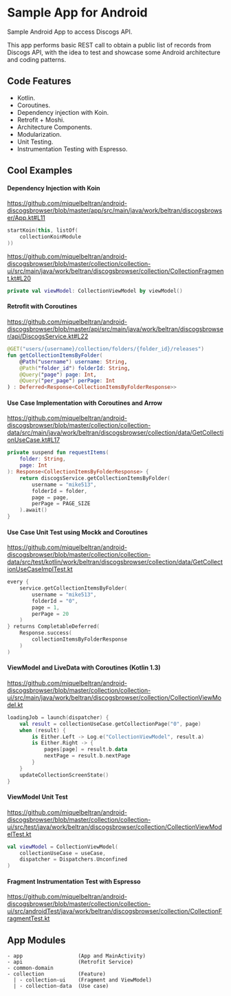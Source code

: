 # Sample App for Android

Sample Android App to access Discogs API.

This app performs basic REST call to obtain a public list of records from Discogs API, 
with the idea to test and showcase some Android architecture and coding
patterns.

## Code Features

- Kotlin.
- Coroutines.
- Dependency injection with Koin.
- Retrofit + Moshi.
- Architecture Components.
- Modularization.
- Unit Testing.
- Instrumentation Testing with Espresso.

## Cool Examples

#### Dependency Injection with Koin

https://github.com/miquelbeltran/android-discogsbrowser/blob/master/app/src/main/java/work/beltran/discogsbrowser/App.kt#L11
```kotlin
startKoin(this, listOf(
    collectionKoinModule
))
```
https://github.com/miquelbeltran/android-discogsbrowser/blob/master/collection/collection-ui/src/main/java/work/beltran/discogsbrowser/collection/CollectionFragment.kt#L20
```kotlin
private val viewModel: CollectionViewModel by viewModel()
```

#### Retrofit with Coroutines

https://github.com/miquelbeltran/android-discogsbrowser/blob/master/api/src/main/java/work/beltran/discogsbrowser/api/DiscogsService.kt#L22

```kotlin
@GET("users/{username}/collection/folders/{folder_id}/releases")
fun getCollectionItemsByFolder(
    @Path("username") username: String,
    @Path("folder_id") folderId: String,
    @Query("page") page: Int,
    @Query("per_page") perPage: Int
) : Deferred<Response<CollectionItemsByFolderResponse>>
```

#### Use Case Implementation with Coroutines and Arrow

https://github.com/miquelbeltran/android-discogsbrowser/blob/master/collection/collection-data/src/main/java/work/beltran/discogsbrowser/collection/data/GetCollectionUseCase.kt#L17

```kotlin
private suspend fun requestItems(
    folder: String,
    page: Int
): Response<CollectionItemsByFolderResponse> {
    return discogsService.getCollectionItemsByFolder(
        username = "mike513",
        folderId = folder,
        page = page,
        perPage = PAGE_SIZE
    ).await()
}
```

#### Use Case Unit Test using Mockk and Coroutines

https://github.com/miquelbeltran/android-discogsbrowser/blob/master/collection/collection-data/src/test/kotlin/work/beltran/discogsbrowser/collection/data/GetCollectionUseCaseImplTest.kt

```kotlin
every {
    service.getCollectionItemsByFolder(
        username = "mike513",
        folderId = "0",
        page = 1,
        perPage = 20
    )
} returns CompletableDeferred(
    Response.success(
        collectionItemsByFolderResponse
    )
)
```

#### ViewModel and LiveData with Coroutines (Kotlin 1.3)

https://github.com/miquelbeltran/android-discogsbrowser/blob/master/collection/collection-ui/src/main/java/work/beltran/discogsbrowser/collection/CollectionViewModel.kt

```kotlin
loadingJob = launch(dispatcher) {
    val result = collectionUseCase.getCollectionPage("0", page)
    when (result) {
        is Either.Left -> Log.e("CollectionViewModel", result.a)
        is Either.Right -> {
            pages[page] = result.b.data
            nextPage = result.b.nextPage
        }
    }
    updateCollectionScreenState()
}
```

#### ViewModel Unit Test

https://github.com/miquelbeltran/android-discogsbrowser/blob/master/collection/collection-ui/src/test/java/work/beltran/discogsbrowser/collection/CollectionViewModelTest.kt

```kotlin
val viewModel = CollectionViewModel(
    collectionUseCase = useCase,
    dispatcher = Dispatchers.Unconfined
)
```

#### Fragment Instrumentation Test with Espresso

https://github.com/miquelbeltran/android-discogsbrowser/blob/master/collection/collection-ui/src/androidTest/java/work/beltran/discogsbrowser/collection/CollectionFragmentTest.kt

## App Modules

```
- app                  (App and MainActivity)
- api                  (Retrofit Service)
- common-domain
- collection           (Feature)
  | - collection-ui    (Fragment and ViewModel)
  | - collection-data  (Use case)
```

